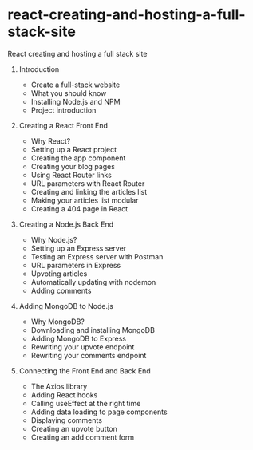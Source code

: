 # react-creating-and-hosting-a-full-stack-site

React creating and hosting a full stack site

1. Introduction

   - Create a full-stack website
   - What you should know
   - Installing Node.js and NPM
   - Project introduction

2. Creating a React Front End

   - Why React?
   - Setting up a React project
   - Creating the app component
   - Creating your blog pages
   - Using React Router links
   - URL parameters with React Router
   - Creating and linking the articles list
   - Making your articles list modular
   - Creating a 404 page in React

3. Creating a Node.js Back End

   - Why Node.js?
   - Setting up an Express server
   - Testing an Express server with Postman
   - URL parameters in Express
   - Upvoting articles
   - Automatically updating with nodemon
   - Adding comments

4. Adding MongoDB to Node.js

   - Why MongoDB?
   - Downloading and installing MongoDB
   - Adding MongoDB to Express
   - Rewriting your upvote endpoint
   - Rewriting your comments endpoint

5. Connecting the Front End and Back End
   - The Axios library
   - Adding React hooks
   - Calling useEffect at the right time
   - Adding data loading to page components
   - Displaying comments
   - Creating an upvote button
   - Creating an add comment form
